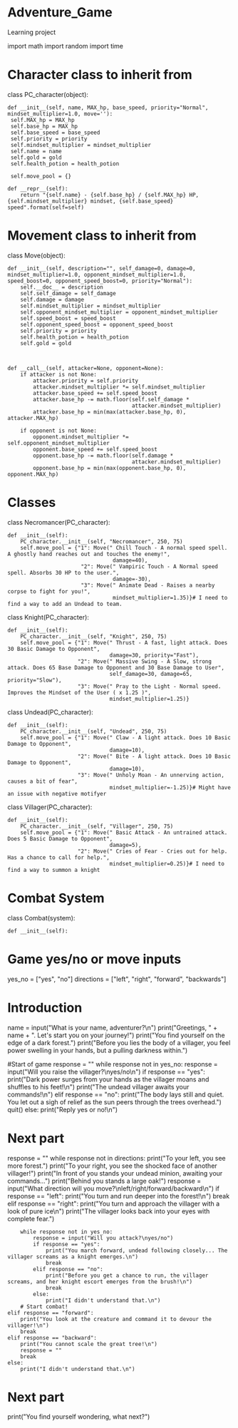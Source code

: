 # Adventure_Game
Learning project

import math
import random
import time

# Character class to inherit from
class PC_character(object):

    def __init__(self, name, MAX_hp, base_speed, priority="Normal", mindset_multiplier=1.0, move=''):
     self.MAX_hp = MAX_hp
     self.base_hp = MAX_hp
     self.base_speed = base_speed
     self.priority = priority
     self.mindset_multiplier = mindset_multiplier
     self.name = name
     self.gold = gold
     self.health_potion = health_potion

     self.move_pool = {}

    def __repr__(self):
        return "{self.name} - {self.base_hp} / {self.MAX_hp} HP, {self.mindset_multiplier} mindset, {self.base_speed} speed".format(self=self)
# Movement class to inherit from
class Move(object):

    def __init__(self, description="", self_damage=0, damage=0, mindset_multiplier=1.0, opponent_mindset_multiplier=1.0, speed_boost=0, opponent_speed_boost=0, priority="Normal"):
        self.__doc__ = description
        self.self_damage = self_damage
        self.damage = damage
        self.mindset_multiplier = mindset_multiplier
        self.opponent_mindset_multiplier = opponent_mindset_multiplier
        self.speed_boost = speed_boost
        self.opponent_speed_boost = opponent_speed_boost
        self.priority = priority
        self.health_potion = health_potion
        self.gold = gold



    def __call__(self, attacker=None, opponent=None):
        if attacker is not None:
            attacker.priority = self.priority
            attacker.mindset_multiplier *= self.mindset_multiplier
            attacker.base_speed += self.speed_boost
            attacker.base_hp -= math.floor(self.self_damage *
                                           attacker.mindset_multiplier)
            attacker.base_hp = min(max(attacker.base_hp, 0), attacker.MAX_hp)

        if opponent is not None:
            opponent.mindset_multiplier *= self.opponent_mindset_multiplier
            opponent.base_speed += self.speed_boost
            opponent.base_hp -= math.floor(self.damage *
                                           attacker.mindset_multiplier)
            opponent.base_hp = min(max(opponent.base_hp, 0), opponent.MAX_hp)

# Classes
class Necromancer(PC_character):

    def __init__(self):
        PC_character.__init__(self, "Necromancer", 250, 75)
        self.move_pool = {"1": Move(" Chill Touch - A normal speed spell. A ghostly hand reaches out and touches the enemy!",
                                     damage=40),
                           "2": Move(" Vampiric Touch - A Normal speed spell. Absorbs 30 HP to the user.",
                                     damage=-30),
                           "3": Move(" Animate Dead - Raises a nearby corpse to fight for you!",
                                     mindset_multiplier=1.35)}# I need to find a way to add an Undead to team.

class Knight(PC_character):

    def __init__(self):
        PC_character.__init__(self, "Knight", 250, 75)
        self.move_pool = {"1": Move(" Thrust - A fast, light attack. Does 30 Basic Damage to Opponent",
                                    damage=30, priority="Fast"),
                          "2": Move(" Massive Swing - A Slow, strong attack. Does 65 Base Damage to Opponent and 30 Base Damage to User",
                                    self_damage=30, damage=65, priority="Slow"),
                          "3": Move(" Pray to the Light - Normal speed. Improves the Mindset of the User ( x 1.25 )",
                                    mindset_multiplier=1.25)}

class Undead(PC_character):

    def __init__(self):
        PC_character.__init__(self, "Undead", 250, 75)
        self.move_pool = {"1": Move(" Claw - A light attack. Does 10 Basic Damage to Opponent",
                                    damage=10),
                          "2": Move(" Bite - A light attack. Does 10 Basic Damage to Opponent",
                                    damage=10),
                          "3": Move(" Unholy Moan - An unnerving action, causes a bit of fear",
                                    mindset_multiplier=-1.25)}# Might have an issue with negative motifyer

class Villager(PC_character):

    def __init__(self):
        PC_character.__init__(self, "Villager", 250, 75)
        self.move_pool = {"1": Move(" Basic Attack - An untrained attack. Does 5 Basic Damage to Opponent",
                                    damage=5),
                          "2": Move(" Cries of Fear - Cries out for help. Has a chance to call for help.",
                                    mindset_multiplier=0.25)}# I need to find a way to summon a knight

# Combat System

class Combat(system):

    def __init__(self):
        


# Game yes/no or move inputs
yes_no = ["yes", "no"]
directions = ["left", "right", "forward", "backwards"]
# Introduction
name = input("What is your name, adventurer?\n")
print("Greetings, " + name + ". Let's start you on your journey!")
print("You find yourself on the edge of a dark forest.")
print("Before you lies the body of a villager, you feel power swelling in your hands, but a pulling darkness within.")

#Start of game
response = ""
while response not in yes_no:
    response = input("Will you raise the villager?\nyes/no\n")
    if response == "yes":
        print("Dark power surges from your hands as the villager moans and shuffles to his feet!\n")
        print("The undead villager awaits your commands!\n")
    elif response == "no":
        print("The body lays still and quiet. You let out a sigh of relief as the sun peers through the trees overhead.")
        quit()
    else:
        print("Reply yes or no!\n")

# Next part
response = ""
while response not in directions:
    print("To your left, you see more forest.")
    print("To your right, you see the shocked face of another villager!")
    print("In front of you stands your undead minion, awaiting your commands...")
    print("Behind you stands a large oak!")
    response = input("What direction will you move?\nleft/right/forward/backward\n")
    if response == "left":
        print("You turn and run deeper into the forest!\n")
        break
    elif response == "right":
        print("You turn and approach the villager with a look of pure ice\n")
        print("The villager looks back into your eyes with complete fear.")

        while response not in yes_no:
            response = input("Will you attack?\nyes/no")
            if response == "yes":
                print("You march forward, undead following closely... The villager screams as a knight emerges.\n")
                break
            elif response == "no":
                print("Before you get a chance to run, the villager screams, and her knight escort emerges from the brush!\n")
                break
            else:
                print("I didn't understand that.\n")
        # Start combat!
    elif response == "forward":
        print("You look at the creature and command it to devour the villager!\n")
        break
    elif response == "backward":
        print("You cannot scale the great tree!\n")
        response = ""
        break
    else:
        print("I didn't understand that.\n")

# Next part

print("You find yourself wondering, what next?")
